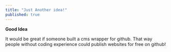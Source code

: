```yaml
---
title: "Just Another idea!"
published: true
---
```


**Good Idea**

It would be great if someone built a cms wrapper for github. That way people without coding experience could publish websites for free on github!


